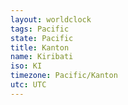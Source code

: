 ```yaml
---
layout: worldclock
tags: Pacific
state: Pacific
title: Kanton
name: Kiribati
iso: KI
timezone: Pacific/Kanton
utc: UTC
---
```


